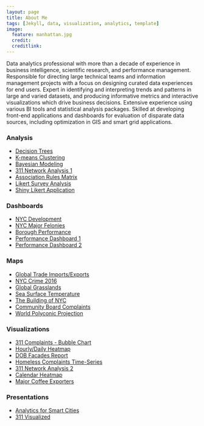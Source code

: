 ```yaml
---
layout: page
title: About Me
tags: [Jekyll, data, visualization, analytics, template]
image:
  feature: manhattan.jpg
  credit: 
  creditlink: 
---
```


Data analytics professional with more than a decade of experience in business intelligence, scientific research, and performance management. Responsible for directing large technical teams and information management projects with a focus on designing curated data experiences for end users. Expert in identifying and interpreting trends and patterns in large and varied datasets, and producing informative metrics and interactive visualizations which drive business decisions. Extensive experience using various BI tools and statistical analysis packages. Skilled at developing front-end applications and dashboards for evaluation of disparate data sources, including optimization in GIS and smart grid applications. 

### Analysis
* <a href="https://raw.githubusercontent.com/timothymartin76/Decision_Trees/master/tree2.PNG" target="_blank">Decision Trees</a>
* <a href="https://raw.githubusercontent.com/timothymartin76/K_Means_Clustering/master/cluster_2.PNG" target="_blank">K-means Clustering</a>
* <a href="https://raw.githubusercontent.com/timothymartin76/Bayesian_Model/master/Bayesian.PNG" target="_blank">Bayesian Modeling</a>
* <a href="https://raw.githubusercontent.com/timothymartin76/SS_LastMin/gh-pages/net.PNG" target="_blank">311 Network Analysis 1</a>
* <a href="https://raw.githubusercontent.com/timothymartin76/Market_Basket/master/grouped.PNG" target="_blank">Association Rules Matrix</a>
* <a href="https://raw.githubusercontent.com/timothymartin76/R-Likert-Survey/master/R_Likert_Survey_screenshot.png" target="_blank">Likert Survey Analysis</a>
* <a href="http://timothymartin76.github.io/Likert-Survey-Shiny/" target="_blank">Shiny Likert Application</a>

### Dashboards
* <a href="https://nycdob.github.io/DOB_Dashboards/layouts/two-and-one/" target="_blank">NYC Development</a>
* <a href="https://timothymartin76.github.io/NYC_Felony/" target="_blank">NYC Major Felonies</a>
* <a href="https://nycdob.github.io/DOB_Dashboards/layouts/Borough_Performance/" target="_blank">Borough Performance</a>
* <a href="http://timothymartin76.github.io/Performance_Dashboard_2/" target="_blank">Performance Dashboard 1</a>
* <a href="http://timothymartin76.github.io/Dashboard-D3/" target="_blank">Performance Dashboard 2</a>

### Maps
* <a href="http://timothymartin76.github.io/MAPS/Global_Trade/#Imports" target="_blank">Global Trade Imports/Exports</a>
* <a href="https://timothymartin76.github.io/Felonies_2016_Map/" target="_blank">NYC Crime 2016</a>
* <a href="http://timothymartin76.github.io/MAPS/grasslands.pdf" target="_blank">Global Grasslands</a>
* <a href="https://timothymartin76.github.io/SST_MAP/SST_2015b.pdf" target="_blank">Sea Surface Temperature</a>
* <a href="https://vimeo.com/137822077" target="_blank">The Building of NYC</a>
* <a href="http://timothymartin76.github.io/Community_Board_Profiles_311/" target="_blank">Community Board Complaints</a>
* <a href="http://timothymartin76.github.io/MAPS/World_Polyconic_Projection" target="_blank">World Polyconic Projection</a>

### Visualizations
* <a href="http://nyc311bi.github.io/SR_Bubble/" target="_blank">311 Complaints - Bubble Chart</a>
* <a href="https://timothymartin76.github.io/R_Heatmaps/Plotly_Heatmap" target="_blank">Hourly/Daily Heatmap</a>
* <a href="https://nycdob.github.io/Facades/" target="_blank">DOB Facades Report</a>
* <a href="http://timothymartin76.github.io/311_Homeless_Encampments/Oct2016" target="_blank">Homeless Complaints Time-Series</a>
* <a href="https://vimeo.com/160318121" target="_blank">311 Network Analysis 2</a>
* <a href="https://raw.githubusercontent.com/timothymartin76/Calendar_Heatmaps/master/heatmap.PNG" target="_blank">Calendar Heatmap</a>
* <a href="http://timothymartin76.github.io/SS_LastMin/examples/coffee" target="_blank">Major Coffee Exporters</a>

### Presentations
* <a href="https://nycdob.github.io/presentations/NYC_Development_ERS" target="_blank">Analytics for Smart Cities</a>
* <a href="http://timothymartin76.github.io/Visualized_Draft" target="_blank">311 Visualized</a>

